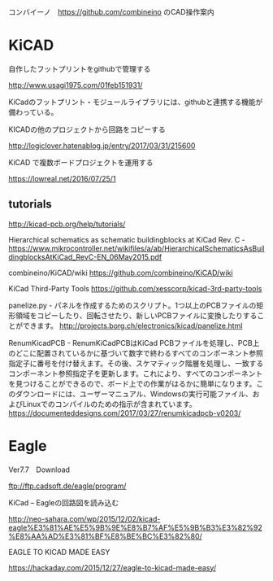 コンバイーノ　https://github.com/combineino のCAD操作案内

# KiCAD
自作したフットプリントをgithubで管理する

http://www.usagi1975.com/01feb151931/

KiCadのフットプリント・モジュールライブラリには、githubと連携する機能が備わっている。

KICADの他のプロジェクトから回路をコピーする

http://logiclover.hatenablog.jp/entry/2017/03/31/215600

KiCAD で複数ボードプロジェクトを運用する

https://lowreal.net/2016/07/25/1

## tutorials
http://kicad-pcb.org/help/tutorials/

Hierarchical schematics as schematic buildingblocks at KiCad Rev. C - 
https://www.mikrocontroller.net/wikifiles/a/ab/HierarchicalSchematicsAsBuildingblocksAtKiCad_RevC-EN_06May2015.pdf

combineino/KiCAD/wiki
https://github.com/combineino/KiCAD/wiki

KiCad Third-Party Tools
https://github.com/xesscorp/kicad-3rd-party-tools

panelize.py - パネルを作成するためのスクリプト。1つ以上のPCBファイルの矩形領域をコピーしたり、回転させたり、新しいPCBファイルに変換したりすることができます。
http://projects.borg.ch/electronics/kicad/panelize.html

RenumKicadPCB - RenumKiCadPCBはKiCad PCBファイルを処理し、PCB上のどこに配置されているかに基づいて数字で終わるすべてのコンポーネント参照指定子に番号を付け替えます。その後、スケマティック階層を処理し、一致するコンポーネント参照指定子を更新します。これにより、すべてのコンポーネントを見つけることができるので、ボード上での作業がはるかに簡単になります。このダウンロードには、ユーザーマニュアル、Windowsの実行可能ファイル、およびLinuxでのコンパイルのための指示が含まれています。
https://documenteddesigns.com/2017/03/27/renumkicadpcb-v0203/

# Eagle
Ver7.7　Download

ftp://ftp.cadsoft.de/eagle/program/

KiCad – Eagleの回路図を読み込む

http://neo-sahara.com/wp/2015/12/02/kicad-eagle%E3%81%AE%E5%9B%9E%E8%B7%AF%E5%9B%B3%E3%82%92%E8%AA%AD%E3%81%BF%E8%BE%BC%E3%82%80/

EAGLE TO KICAD MADE EASY

https://hackaday.com/2015/12/27/eagle-to-kicad-made-easy/
